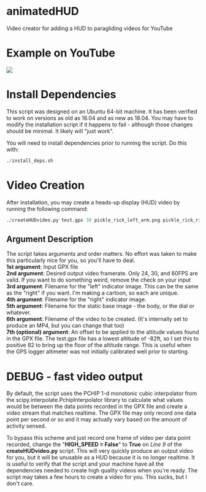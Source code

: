 # animatedHUD
Video creator for adding a HUD to paragliding videos for YouTube  
  
# Example on YouTube
[![](http://img.youtube.com/vi/Kk9YNb6YHbY/0.jpg)](http://www.youtube.com/watch?v=Kk9YNb6YHbY "Say Hello to My Little Pickle")  
  
# Install Dependencies
This script was designed on an Ubuntu 64-bit machine. It has been verified to work on versions as old as 16.04 and as new as 18.04. You may have to modify the installation script if it happens to fail - although those changes should be minimal. It likely will "just work".  
  
You will need to install dependencies prior to running the script. Do this with:  
``` python
./install_deps.sh
```

# Video Creation
After installation, you may create a heads-up display (HUD) video by running the following command:  
``` python
./createHUDvideo.py test.gpx 30 pickle_rick_left_arm.png pickle_rick_right_arm.png pickle_rick_50MPH_2500FT.png outputVid.mp4 82
```

## Argument Description
The script takes arguments and order matters. No effort was taken to make this particularly nice for you, so you'll have to deal.  
**1st argument**:  Input GPX file  
**2nd argument**:  Desired output video framerate.  Only 24, 30, and 60FPS are valid. If you want to do something weird, remove the check on your input  
**3rd argument**:  Filename for the "left" indicator image. This can be the same as the "right" if you want. I'm making a cartoon, so each are unique.  
**4th argument**:  Filename for the "right" indicator image.  
**5th argument**:  Filename for the static base image - the body, or the dial or whatever.  
**6th argument**:  Filename of the video to be created. (It's internally set to produce an MP4, but you can change that too)  
**7th (optional) argument**:  An offset to be applied to the altitude values found in the GPX file. The test.gpx file has a lowest altitude of -82ft, so I set this to positive 82 to bring up the floor of the altitude range. This is useful when the GPS logger altimeter was not initially calibrated well prior to starting.  
  
# DEBUG - fast video output
By default, the script uses the PCHIP 1-d monotonic cubic interpolator from the scipy.interpolate.PchipInterpolator library to calculate what values would be between the data points recorded in the GPX file and create a video stream that matches realtime. The GPX file may only record one data point per second or so and it may actually vary based on the amount of activity sensed.  
  
To bypass this scheme and just record one frame of video per data point recorded, change the "**HIGH_SPEED = False**" to **True** on *Line 9* of the **createHUDvideo.py** script.  This will very quickly produce an output video for you, but it will be unusable as a HUD because it is no longer realtime. It is useful to verify that the script and your machine have all the dependencies needed to create high quality videos when you're ready.  The script may takes a few hours to create a video for you. This sucks, but I don't care.  
